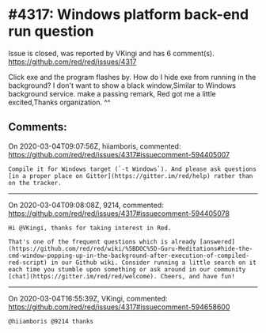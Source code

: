 
#4317: Windows platform back-end run question
================================================================================
Issue is closed, was reported by VKingi and has 6 comment(s).
<https://github.com/red/red/issues/4317>

Click exe and the program flashes by. How do I hide exe from running in the background?
I don't want to show a black window,Similar to Windows background service.
make a passing remark, Red got me a little excited,Thanks organization. ^^ 


Comments:
--------------------------------------------------------------------------------

On 2020-03-04T09:07:56Z, hiiamboris, commented:
<https://github.com/red/red/issues/4317#issuecomment-594405007>

    Compile it for Windows target (`-t Windows`). And please ask questions [in a proper place on Gitter](https://gitter.im/red/help) rather than on the tracker.

--------------------------------------------------------------------------------

On 2020-03-04T09:08:08Z, 9214, commented:
<https://github.com/red/red/issues/4317#issuecomment-594405078>

    Hi @VKingi, thanks for taking interest in Red.
    
    That's one of the frequent questions which is already [answered](https://github.com/red/red/wiki/%5BDOC%5D-Guru-Meditations#hide-the-cmd-window-popping-up-in-the-background-after-execution-of-compiled-red-script) in our Github wiki. Consider running a little search on it each time you stumble upon something or ask around in our community [chat](https://gitter.im/red/red/welcome). Cheers, and have fun!

--------------------------------------------------------------------------------

On 2020-03-04T16:55:39Z, VKingi, commented:
<https://github.com/red/red/issues/4317#issuecomment-594658600>

    @hiiamboris @9214 thanks

